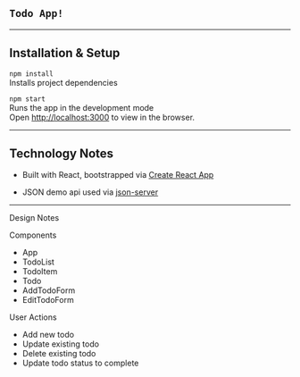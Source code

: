 ## `Todo App!`

<!-- Add Image and demo link once deployed -->

--------------------------
## Installation & Setup

`npm install`<br />
Installs project dependencies

`npm start`<br />
Runs the app in the development mode<br />
Open [http://localhost:3000](http://localhost:3000) to view in the browser.

--------------------------
## Technology Notes

* Built with React, bootstrapped via [Create React App](https://github.com/facebook/create-react-app)

* JSON demo api used via [json-server](https://github.com/typicode/json-server#getting-started)

--------------------------
Design Notes

Components
* App
* TodoList
* TodoItem
* Todo
* AddTodoForm
* EditTodoForm

User Actions
* Add new todo
* Update existing todo
* Delete existing todo
* Update todo status to complete